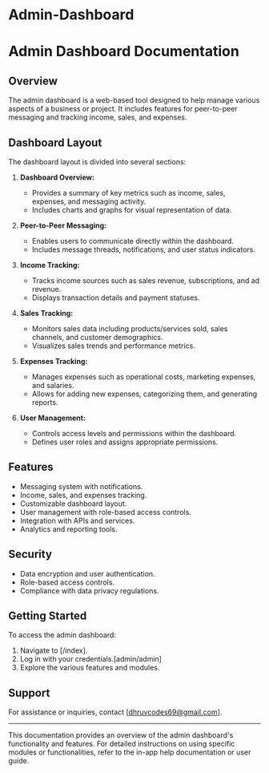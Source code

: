 # Admin-Dashboard
# Admin Dashboard Documentation

## Overview
The admin dashboard is a web-based tool designed to help manage various aspects of a business or project. It includes features for peer-to-peer messaging and tracking income, sales, and expenses.

## Dashboard Layout
The dashboard layout is divided into several sections:

1. **Dashboard Overview:**
   - Provides a summary of key metrics such as income, sales, expenses, and messaging activity.
   - Includes charts and graphs for visual representation of data.

2. **Peer-to-Peer Messaging:**
   - Enables users to communicate directly within the dashboard.
   - Includes message threads, notifications, and user status indicators.

3. **Income Tracking:**
   - Tracks income sources such as sales revenue, subscriptions, and ad revenue.
   - Displays transaction details and payment statuses.

4. **Sales Tracking:**
   - Monitors sales data including products/services sold, sales channels, and customer demographics.
   - Visualizes sales trends and performance metrics.

5. **Expenses Tracking:**
   - Manages expenses such as operational costs, marketing expenses, and salaries.
   - Allows for adding new expenses, categorizing them, and generating reports.

6. **User Management:**
   - Controls access levels and permissions within the dashboard.
   - Defines user roles and assigns appropriate permissions.

## Features
- Messaging system with notifications.
- Income, sales, and expenses tracking.
- Customizable dashboard layout.
- User management with role-based access controls.
- Integration with APIs and services.
- Analytics and reporting tools.

## Security
- Data encryption and user authentication.
- Role-based access controls.
- Compliance with data privacy regulations.

## Getting Started
To access the admin dashboard:
1. Navigate to [/index].
2. Log in with your credentials.[admin/admin]
3. Explore the various features and modules.

## Support
For assistance or inquiries, contact [dhruvcodes69@gmail.com].

---

This documentation provides an overview of the admin dashboard's functionality and features. For detailed instructions on using specific modules or functionalities, refer to the in-app help documentation or user guide.
